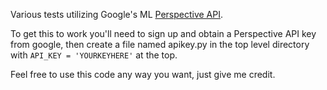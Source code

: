 Various tests utilizing Google's ML [Perspective API](https://github.com/conversationai/perspectiveapi).

To get this to work you'll need to sign up and obtain a Perspective API key
from google, then create a file named apikey.py in the top level directory with
```API_KEY = 'YOURKEYHERE'``` at the top.

Feel free to use this code any way you want, just give me credit.
